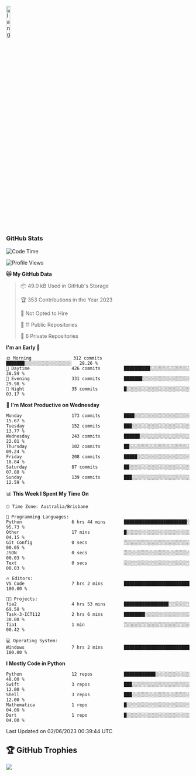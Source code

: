 <p align="left"><img width=15%" src="https://github.com/alansmathew/alansmathew/raw/master/lang.gif" alt="lang image here" /></p>

# <h3 align="left">GitHub Stats</h3>

<!--START_SECTION:waka-->
![Code Time](http://img.shields.io/badge/Code%20Time-223%20hrs%2025%20mins-blue)

![Profile Views](http://img.shields.io/badge/Profile%20Views-0-blue)

**🐱 My GitHub Data** 

> 📦 49.0 kB Used in GitHub's Storage 
 > 
> 🏆 353 Contributions in the Year 2023
 > 
> 🚫 Not Opted to Hire
 > 
> 📜 11 Public Repositories 
 > 
> 🔑 6 Private Repositories 
 > 
**I'm an Early 🐤** 

```text
🌞 Morning                312 commits         ███████░░░░░░░░░░░░░░░░░░   28.26 % 
🌆 Daytime                426 commits         ██████████░░░░░░░░░░░░░░░   38.59 % 
🌃 Evening                331 commits         ███████░░░░░░░░░░░░░░░░░░   29.98 % 
🌙 Night                  35 commits          █░░░░░░░░░░░░░░░░░░░░░░░░   03.17 % 
```
📅 **I'm Most Productive on Wednesday** 

```text
Monday                   173 commits         ████░░░░░░░░░░░░░░░░░░░░░   15.67 % 
Tuesday                  152 commits         ███░░░░░░░░░░░░░░░░░░░░░░   13.77 % 
Wednesday                243 commits         ██████░░░░░░░░░░░░░░░░░░░   22.01 % 
Thursday                 102 commits         ██░░░░░░░░░░░░░░░░░░░░░░░   09.24 % 
Friday                   208 commits         █████░░░░░░░░░░░░░░░░░░░░   18.84 % 
Saturday                 87 commits          ██░░░░░░░░░░░░░░░░░░░░░░░   07.88 % 
Sunday                   139 commits         ███░░░░░░░░░░░░░░░░░░░░░░   12.59 % 
```


📊 **This Week I Spent My Time On** 

```text
🕑︎ Time Zone: Australia/Brisbane

💬 Programming Languages: 
Python                   6 hrs 44 mins       ████████████████████████░   95.73 % 
Other                    17 mins             █░░░░░░░░░░░░░░░░░░░░░░░░   04.15 % 
Git Config               0 secs              ░░░░░░░░░░░░░░░░░░░░░░░░░   00.05 % 
JSON                     0 secs              ░░░░░░░░░░░░░░░░░░░░░░░░░   00.03 % 
Text                     0 secs              ░░░░░░░░░░░░░░░░░░░░░░░░░   00.03 % 

🔥 Editors: 
VS Code                  7 hrs 2 mins        █████████████████████████   100.00 % 

🐱‍💻 Projects: 
fia2                     4 hrs 53 mins       █████████████████░░░░░░░░   69.58 % 
Task-3-ICT112            2 hrs 6 mins        ████████░░░░░░░░░░░░░░░░░   30.00 % 
fia1                     1 min               ░░░░░░░░░░░░░░░░░░░░░░░░░   00.42 % 

💻 Operating System: 
Windows                  7 hrs 2 mins        █████████████████████████   100.00 % 
```

**I Mostly Code in Python** 

```text
Python                   12 repos            ████████████░░░░░░░░░░░░░   48.00 % 
Swift                    3 repos             ███░░░░░░░░░░░░░░░░░░░░░░   12.00 % 
Shell                    3 repos             ███░░░░░░░░░░░░░░░░░░░░░░   12.00 % 
Mathematica              1 repo              █░░░░░░░░░░░░░░░░░░░░░░░░   04.00 % 
Dart                     1 repo              █░░░░░░░░░░░░░░░░░░░░░░░░   04.00 % 
```




 Last Updated on 02/06/2023 00:39:44 UTC
<!--END_SECTION:waka-->

## 🏆 GitHub Trophies

![](https://github-profile-trophy.vercel.app/?username=samh06&theme=discord&no-frame=true&no-bg=false&margin-w=4)
